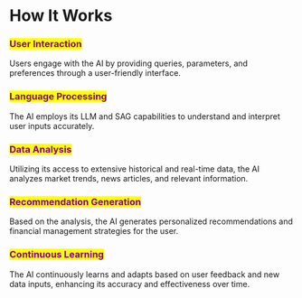 # How It Works

### <mark style="color:purple;">**User Interaction**</mark>

Users engage with the AI by providing queries, parameters, and preferences through a user-friendly interface.

### <mark style="color:purple;">**Language Processing**</mark>

The AI employs its LLM and SAG capabilities to understand and interpret user inputs accurately.

### <mark style="color:purple;">**Data Analysis**</mark>

Utilizing its access to extensive historical and real-time data, the AI analyzes market trends, news articles, and relevant information.

### <mark style="color:purple;">**Recommendation Generation**</mark>

Based on the analysis, the AI generates personalized recommendations and financial management strategies for the user.

### <mark style="color:purple;">**Continuous Learning**</mark>

The AI continuously learns and adapts based on user feedback and new data inputs, enhancing its accuracy and effectiveness over time.
